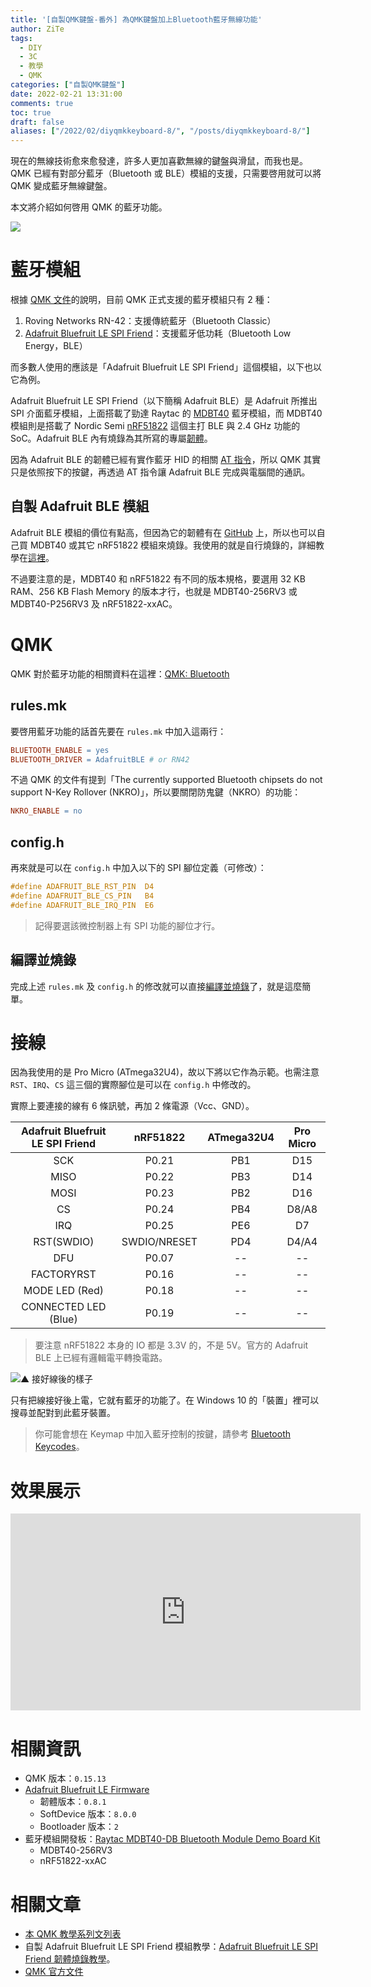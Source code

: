 ```yaml
---
title: '[自製QMK鍵盤-番外] 為QMK鍵盤加上Bluetooth藍牙無線功能'
author: ZiTe
tags:
  - DIY
  - 3C
  - 教學
  - QMK
categories: ["自製QMK鍵盤"]
date: 2022-02-21 13:31:00
comments: true
toc: true
draft: false
aliases: ["/2022/02/diyqmkkeyboard-8/", "/posts/diyqmkkeyboard-8/"]
---
```


現在的無線技術愈來愈發達，許多人更加喜歡無線的鍵盤與滑鼠，而我也是。QMK 已經有對部分藍牙（Bluetooth 或 BLE）模組的支援，只需要啓用就可以將 QMK 變成藍牙無線鍵盤。

本文將介紹如何啓用 QMK 的藍牙功能。

![](https://blogger.googleusercontent.com/img/a/AVvXsEgESsB0l38nOIjaw6wggilS9U_AjhzI82CzsDPwwsyBw_h_QdYwre_HWDzdNGZO8BW9JgFbf6KNXE8XwMKOVzlQAsnj9E2FIzB1I5NLbNBFBBQca6HLu_zFaCx1Pawflti5q0mkoTGxfVAPMA1BDQb9wD-Io8tjEpr4Zz9HPkCnXv_49Kgdn5WDMt4u=s16000)

<!--more-->

# 藍牙模組

根據 [QMK 文件](https://docs.qmk.fm/#/feature_bluetooth)的說明，目前 QMK 正式支援的藍牙模組只有 2 種：
1. Roving Networks RN-42：支援傳統藍牙（Bluetooth Classic）
2. [Adafruit Bluefruit LE SPI Friend](https://www.adafruit.com/product/2633)：支援藍牙低功耗（Bluetooth Low Energy，BLE）

而多數人使用的應該是「Adafruit Bluefruit LE SPI Friend」這個模組，以下也以它為例。

Adafruit Bluefruit LE SPI Friend（以下簡稱 Adafruit BLE）是 Adafruit 所推出 SPI 介面藍牙模組，上面搭載了勁達 Raytac 的 [MDBT40](https://www.raytac.com/product/ins.php?index_id=74) 藍牙模組，而 MDBT40 模組則是搭載了 Nordic Semi [nRF51822](https://www.nordicsemi.com/products/nrf51822) 這個主打 BLE 與 2.4 GHz 功能的 SoC。Adafruit BLE 內有燒錄為其所寫的專屬[韌體](https://github.com/adafruit/Adafruit_BluefruitLE_Firmware)。

因為 Adafruit BLE 的韌體已經有實作藍牙 HID 的相關 [AT 指令](https://learn.adafruit.com/introducing-the-adafruit-bluefruit-spi-breakout/at-commands)，所以 QMK 其實只是依照按下的按鍵，再透過 AT 指令讓 Adafruit BLE 完成與電腦間的通訊。

## 自製 Adafruit BLE 模組

Adafruit BLE 模組的價位有點高，但因為它的韌體有在 [GitHub](https://github.com/adafruit/Adafruit_BluefruitLE_Firmware) 上，所以也可以自己買 MDBT40 或其它 nRF51822 模組來燒錄。我使用的就是自行燒錄的，詳細教學在[這裡](/posts/diyqmkkeyboard-ble-module)。

不過要注意的是，MDBT40 和 nRF51822 有不同的版本規格，要選用 32 KB RAM、256 KB Flash Memory 的版本才行，也就是 MDBT40-256RV3 或 MDBT40-P256RV3 及 nRF51822-xxAC。

# QMK

QMK 對於藍牙功能的相關資料在這裡：[QMK: Bluetooth](https://docs.qmk.fm/#/feature_bluetooth)

## rules.mk

要啓用藍牙功能的話首先要在 `rules.mk` 中加入這兩行：

```mk
BLUETOOTH_ENABLE = yes
BLUETOOTH_DRIVER = AdafruitBLE # or RN42
```

不過 QMK 的文件有提到「The currently supported Bluetooth chipsets do not support N-Key Rollover (NKRO)」，所以要關閉防鬼鍵（NKRO）的功能：

```mk
NKRO_ENABLE = no
```

## config.h

再來就是可以在 `config.h` 中加入以下的 SPI 腳位定義（可修改）：
```c
#define ADAFRUIT_BLE_RST_PIN  D4
#define ADAFRUIT_BLE_CS_PIN   B4
#define ADAFRUIT_BLE_IRQ_PIN  E6
```

> 記得要選該微控制器上有 SPI 功能的腳位才行。

## 編譯並燒錄

完成上述 `rules.mk` 及 `config.h` 的修改就可以直接[編譯並燒錄](/posts/diyqmkkeyboard-3/)了，就是這麼簡單。

# 接線

因為我使用的是 Pro Micro (ATmega32U4)，故以下將以它作為示範。也需注意 `RST`、`IRQ`、`CS` 這三個的實際腳位是可以在 `config.h` 中修改的。

實際上要連接的線有 6 條訊號，再加 2 條電源（Vcc、GND）。

Adafruit Bluefruit LE SPI Friend | nRF51822 | ATmega32U4 | Pro Micro
:-:|:-:|:-:|:-:
SCK|P0.21|PB1|D15
MISO|P0.22|PB3|D14
MOSI|P0.23|PB2|D16
CS|P0.24|PB4|D8/A8
IRQ|P0.25|PE6|D7
RST(SWDIO)|SWDIO/NRESET|PD4|D4/A4
DFU|P0.07|--|--
FACTORYRST|P0.16|--|--
MODE LED (Red)|P0.18|--|--
CONNECTED LED (Blue)|P0.19|--|--

> 要注意 nRF51822 本身的 IO 都是 3.3V 的，不是 5V。官方的 Adafruit BLE 上已經有邏輯電平轉換電路。

![▲ 接好線後的樣子](https://blogger.googleusercontent.com/img/a/AVvXsEhgLHc-lVHPdbLy5rDceawCTrN1vwoXrG0F3hq_ehM4NgMdhS4A3rk7LeyTRPaMjLFdmoJ6myYu_gpEjdShhGqvg55U7RPeTM3mbjHNdN4dTA7_5xx3wm_VhbAGS3CB2seRigYHhQXBmxOg4ldi7MvakKEqMI3gqA1dn5tVkJqy0ggWZBySCdMdXA57=w640-h480)

只有把線接好後上電，它就有藍牙的功能了。在 Windows 10 的「裝置」裡可以搜尋並配對到此藍牙裝置。

> 你可能會想在 Keymap 中加入藍牙控制的按鍵，請參考 [Bluetooth Keycodes](https://docs.qmk.fm/#/feature_bluetooth?id=bluetooth-keycodes)。

# 效果展示

<iframe width="560" height="315" src="https://www.youtube.com/embed/OKdwwEEPLHY" title="YouTube video player" frameborder="0" allow="accelerometer; autoplay; clipboard-write; encrypted-media; gyroscope; picture-in-picture" allowfullscreen></iframe>

# 相關資訊

- QMK 版本：`0.15.13`
- [Adafruit Bluefruit LE Firmware](https://github.com/adafruit/Adafruit_BluefruitLE_Firmware)
	- 韌體版本：`0.8.1`
	- SoftDevice 版本：`8.0.0`
	- Bootloader 版本：`2`
- 藍牙模組開發板：[Raytac MDBT40-DB Bluetooth Module Demo Board Kit](https://www.raytac.com/product/ins.php?index_id=84)
	- MDBT40-256RV3
	- nRF51822-xxAC

# 相關文章

- [本 QMK 教學系列文列表](/posts/diyqmkkeyboard-0/#教學文列表)
- 自製 Adafruit Bluefruit LE SPI Friend 模組教學：[Adafruit Bluefruit LE SPI Friend 韌體燒錄教學](/posts/diyqmkkeyboard-ble-module)。
- [QMK 官方文件](https://docs.qmk.fm/#/)
